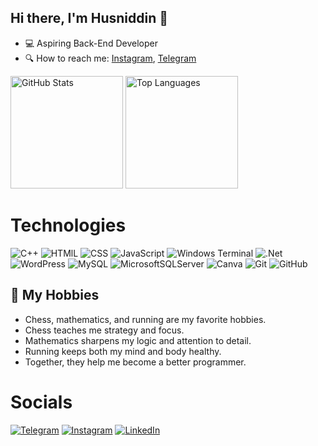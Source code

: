 ## Hi there, I'm Husniddin 👋
- 💻 Aspiring Back-End Developer
- 🔍 How to reach me: [Instagram](https://www.instagram.com/abdukholiqov_husniddin/), [Telegram](https://t.me/abdukholiqov_husniddin)

<div align="left">
  <img src="https://github-readme-stats.vercel.app/api?username=abdukholiqovhusniddin&show_icons=true&theme=blueberry&include_all_commits=true&count_private=true&rank_icon=github" alt="GitHub Stats" height="180">
  <img src="https://github-readme-stats.vercel.app/api/top-langs/?username=abdukholiqovhusniddin&layout=compact&theme=blueberry" alt="Top Languages" height="180">
</div>

# Technologies

![C++](https://img.shields.io/badge/c++-%2300599C.svg?style=for-the-badge\&logo=c%2B%2B\&logoColor=white)
![HTMlL](https://img.shields.io/badge/HTML5-E34F26?style=for-the-badge&logo=html5&logoColor=white)
![CSS](https://img.shields.io/badge/CSS3-1572B6?style=for-the-badge&logo=css3&logoColor=white)
![JavaScript](https://img.shields.io/badge/JavaScript-323330?style=for-the-badge&logo=javascript&logoColor=F7DF1E)
![Windows Terminal](https://img.shields.io/badge/Windows%20Terminal-%234D4D4D.svg?style=for-the-badge\&logo=windows-terminal\&logoColor=white) 
![.Net](https://img.shields.io/badge/.NET-5C2D91?style=for-the-badge\&logo=.net\&logoColor=white)
![WordPress](https://img.shields.io/badge/WordPress-%23117AC9.svg?style=for-the-badge\&logo=WordPress\&logoColor=white)
![MySQL](https://img.shields.io/badge/mysql-4479A1.svg?style=for-the-badge\&logo=mysql\&logoColor=white)
![MicrosoftSQLServer](https://img.shields.io/badge/Microsoft%20SQL%20Server-CC2927?style=for-the-badge\&logo=microsoft%20sql%20server\&logoColor=white)
![Canva](https://img.shields.io/badge/Canva-%2300C4CC.svg?style=for-the-badge\&logo=Canva\&logoColor=white)
![Git](https://img.shields.io/badge/git-%23F05033.svg?style=for-the-badge\&logo=git\&logoColor=white) 
![GitHub](https://img.shields.io/badge/github-%23121011.svg?style=for-the-badge\&logo=github\&logoColor=white)

## 🎯 My Hobbies
- Chess, mathematics, and running are my favorite hobbies.
- Chess teaches me strategy and focus.
- Mathematics sharpens my logic and attention to detail.
- Running keeps both my mind and body healthy.
- Together, they help me become a better programmer.



# Socials
[![Telegram](https://img.shields.io/badge/abdukholiqov-26A5E4?style=for-the-badge&logo=telegram&logoColor=white)](https://t.me/abdukholiqov_husniddin)
[![Instagram](https://img.shields.io/badge/abdukholiqov-E4405F?style=for-the-badge&logo=instagram&logoColor=white)](https://www.instagram.com/abdukholiqov_husniddin/)
[![LinkedIn](https://img.shields.io/badge/LinkedIn-0A66C2?style=for-the-badge&logo=linkedin&logoColor=white)](https://www.linkedin.com/in/abdukholiqov-husniddin-891950344?utm_source=share&utm_campaign=share_via&utm_content=profile&utm_medium=android_app)


